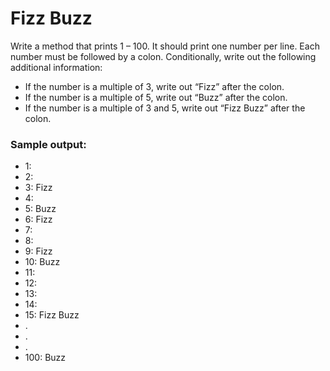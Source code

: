 # Fizz Buzz

Write a method that prints 1 – 100. It should print one number per line. Each number must be followed by a colon. Conditionally, write out the following additional information:

- If the number is a multiple of 3, write out “Fizz” after the colon.
- If the number is a multiple of 5, write out “Buzz” after the colon.
- If the number is a multiple of 3 and 5, write out “Fizz Buzz” after the colon.

### Sample output:
- 1:
- 2:
- 3: Fizz
- 4:
- 5: Buzz
- 6: Fizz
- 7:
- 8:
- 9: Fizz
- 10: Buzz
- 11:
- 12:
- 13:
- 14:
- 15: Fizz Buzz
- .
- .
- .
- 100: Buzz
